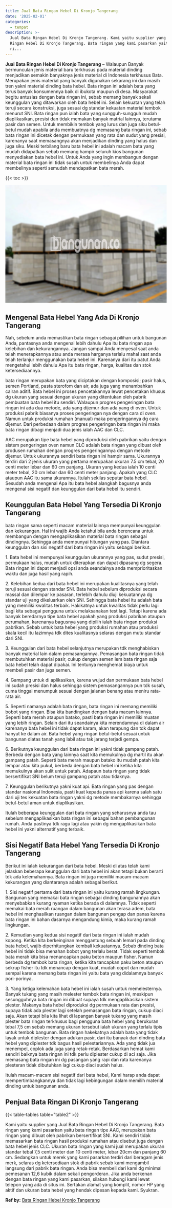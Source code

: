 ```yaml
---
title: Jual Bata Ringan Hebel Di Kronjo Tangerang
date: '2025-02-01'
categories:
  - tempat
description: >-
  Jual Bata Ringan Hebel Di Kronjo Tangerang. Kami yaitu supplier yang Jual Bata
  Ringan Hebel Di Kronjo Tangerang. Bata ringan yang kami pasarkan yaitu bata
  ri...
---
```


**Jual Bata Ringan Hebel Di Kronjo Tangerang** – Walaupun Banyak bermunculan jenis material baru terkhusus pada material dinding menjadikan semakin banyaknya jenis material di Indonesia terkhusus Bata. Merupakan jenis material yang banyak digunakan sekarang ini dan masih tren yakni material dinding bata hebel. Bata ringan ini adalah bata yang terus banyak konsumennya baik di ibukota maupun di desa. Masyarakat begitu antusias dengan bata ringan ini, sebab memang banyak sekali keunggulan yang ditawarkan oleh bata hebel ini. Selain kekuatan yang telah teruji secara konstruksi, juga sesuai dg standar kekuatan material tembok menurut SNI. Bata ringan pun ialah bata yang sungguh-sungguh mudah diaplikasikan, presisi dan tidak memakan banyak matrial lainnya, terutama pasir dan semen. Untuk membikin tembok yang lurus dan juga siku betul-betul mudah apabila anda membuatnya dg memasang bata ringan ini, sebab bata ringan ini dicetak dengan permukaan yang rata dan sudut yang presisi, karenanya saat memasangnya akan menjadikan dinding yang halus dan juga siku. Meski terbilang baru bata hebel ini adalah macam bata yang mudah didapatkan sebab memang hampir seluruh kios bangunan menyediakan bata hebel ini. Untuk Anda yang ingin membangun dengan material bata ringan ini tidak susah untuk membelinya Anda dapat membelinya seperti semudah mendapatkan bata merah.

{{< toc >}}

![Jual Bata Ringan Hebel Di Kronjo Tangerang](/images/jual-hebel-murah-26.png)

## Mengenal Bata Hebel Yang Ada Di Kronjo Tangerang

Nah, sebelum anda memastikan bata ringan sebagai pilihan untuk bangunan Anda, pantasnya anda mengenal lebih dahulu Apa itu bata ringan apa kelebihan dan kekurangannya. Jangan sampai Anda menyesal saat anda telah menerapkannya atau anda merasa harganya terlalu mahal saat anda telah terlanjur menggunakan bata hebel ini. Karenanya dari itu patut Anda mengetahui lebih dahulu Apa itu bata ringan, harga, kualitas dan stok ketersediaannya.

bata ringan merupakan bata yang diciptakan dengan komposisi; pasir halus, semen Portland, pasta sterofom dan air, ada juga yang menambahkan cairan aditif. Bata hebel ini proses pencetakannya lewat pencetakan khusus dg ukuran yang sesuai dengan ukuran yang ditentukan oleh pabrik pembuatan bata hebel itu sendiri. Walaupun progres pengeringan bata ringan ini ada dua metode, ada yang dijemur dan ada yang di oven. Untuk produksi pabrik biasanya proses pengeringan nya dengan cara di oven. Namun untuk produksi rumahan (manual) maka pengeringannya dg cara dijemur. Dari perbedaan dalam progres pengeringan bata ringan ini maka bata ringan dibagi menjadi dua jenis ialah AAC dan CLC.

AAC merupakan tipe bata hebel yang diproduksi oleh pabrikan yaitu dengan sistem pengeringan oven namun CLC adalah bata ringan yang dibuat oleh produsen rumahan dengan progres pengeringannya dengan metode dijemur. Untuk ukurannya sendiri bata ringan ini hampir sama. Ukurannya terdiri dari 2 jenis ukuran yang pertama merupakan ukuran 7.5 cm tebal, 20 centi meter lebar dan 60 cm panjang. Ukuran yang kedua ialah 10 centi meter tebal, 20 cm lebar dan 60 centi meter panjang. Apakah yang CLC ataupun AAC itu sama ukurannya. Itulah sekilas seputar bata hebel. Sesudah anda mengenal Apa itu bata hebel alangkah bagusnya anda mengenal sisi negatif dan keunggulan dari bata hebel itu sendiri.

## Keunggulan Bata Hebel Yang Tersedia Di Kronjo Tangerang

bata ringan sama seperti macam material lainnya mempunyai keunggulan dan kekurangan. Hal ini wajib Anda ketahui bila anda berencana untuk membangun dengan mengaplikasikan material bata ringan sebagai dindingnya. Sehingga anda mempunyai hitungan yang pas. Diantara keunggulan dan sisi negatif dari bata ringan ini yaitu sebagai berikut.

1\. Bata hebel ini mempunyai keunggulan ukurannya yang pas, sudut presisi, permukaan halus, mudah untuk diterapkan dan dapat dipasang dg segera. Bata ringan ini dapat menjadi opsi anda seandainya anda memprioritaskan waktu dan juga hasil yang rapih.

2\. Kelebihan kedua dari bata hebel ini merupakan kualitasnya yang telah teruji sesuai dengan standar SNI. Bata hebel sebelum diproduksi secara massal dan dilempar ke pasaran, terlebih dahulu diuji kekuatannya dg standar uji yang dikeluarkan oleh SNI. Sehingga bata hebel itu adalah bata yang memiliki kwalitas terbaik. Hakikatnya untuk kwalitas tidak perlu lagi bagi kita sebagai pengguna untuk melaksanakan test lagi. Tetapi karena ada banyak beredarnya tipe bata hebel apakah yang produksi pabrikan ataupun perumahan, karenanya bagusnya yang dipilih ialah bata ringan produksi pabrikan. Sebab untuk bata hebel yang produksi rumahan atau produksi skala kecil itu lazimnya tdk dites kualitasnya selaras dengan mutu standar dari SNI.

3\. Keunggulan dari bata hebel selanjutnya merupakan tdk menghabiskan banyak material lain dalam pemasangannya. Pemasangan bata ringan tidak membutuhkan material pasir, cukup dengan semen lem bata ringan saja bata hebel telah dapat dipakai. Ini tentunya menghemat biaya untuk membeli pasir dan juga semen.

4\. Gampang untuk di aplikasikan, karena wujud dan permukaan bata hebel ini sudah presisi dan halus sehingga sistem pemasangannya pun tdk susah, cuma tinggal menumpuk sesuai dengan jalanan benang atau meniru rata-rata air.

5\. Seperti namanya adalah bata ringan, bata ringan ini memang memiliki bobot yang ringan. Bisa kita bandingkan dengan bata macam lainnya. Seperti bata merah ataupun batako, pasti bata ringan ini memiliki muatan yang lebih ringan. Selain dari itu seandainya kita merendamnya di dalam air karenanya bata hebel ini tidak dapat karam, akan terapung dan tdk dapat hanyut ke dalam air. Bata hebel yang ringan betul-betul sesuai untuk bangunan diatas tanah yang labil atau tak jarang terjadi gempa.

6\. Berikutnya keunggulan dari bata ringan ini yakni tidak gampang patah. Berbeda dengan bata yang lainnya saat kita memukulnya dg martil itu akan gampang patah. Seperti bata merah maupun batako itu mudah patah kita lempar atau kita pukul, berbeda dengan bata hebel ini ketika kita memukulnya akan sulit untuk patah. Adapaun bata ringan yang tidak bersertifikat SNI belum teruji gampang patah atau tidaknya.

7\. Keunggulan berikutnya yakni kuat api. Bata ringan yang pas dengan standar nasional Indonesia, pasti kuat kepada panas api karena salah satu dari uji tes kekuatan bata ringan yakni dg metode membakarnya sehingga betul-betul aman untuk diaplikasikan.

Itulah beberapa keunggulan dari bata ringan yang seharusnya anda tau sebelum mengaplikasikan bata ringan ini sebagai bahan pembangunan rumah. Anda pastinya tdk ragu lagi atau yakin dg mengaplikasikan bata hebel ini yakni alternatif yang terbaik.

## Sisi Negatif Bata Hebel Yang Tersedia Di Kronjo Tangerang

Berikut ini ialah kekurangan dari bata hebel. Meski di atas telah kami jelaskan beberapa keunggulan dari bata hebel ini akan tetapi bukan berarti tdk ada kelemahannya. Bata ringan ini juga memiliki macam-macam kekurangan yang diantaranya adalah sebagai berikut.

1\. Sisi negatif pertama dari bata ringan ini yaitu kurang ramah lingkungan. Bangunan yang memakai bata ringan sebagai dinding bangunannya akan menyebabkan kurang nyaman ketika berada di dalamnya. Tidak seperti memakai bata merah ruangan dalam bangunan akan terasa adem, bata hebel ini menghasilkan ruangan dalam bangunan pengap dan panas karena bata ringan ini bahan dasarnya mengandung kimia, maka kurang ramah lingkungan.

2\. Kemudian yang kedua sisi negatif dari bata ringan ini ialah mudah kopong. Ketika kita berkeinginan menggantung sebuah lemari pada dinding bata hebel, wajib diperhitungkan kembali kekuatannya. Sebab dinding bata hebel ini tidak bisa menahan bobot yang terlalu berat. Tidak seperti tembok bata merah kita bisa menancapkan paku beton maupun fisher. Namun berbeda dg tembok bata ringan, ketika kita tancapkan paku beton ataupun sekrup fisher itu tdk menancap dengan kuat, mudah copot dan mudah sempal karena memang bata ringan ini yaitu bata yang didalamnya banyak pori-porinya.

3\. Yang ketiga kelemahan bata hebel ini ialah susah untuk memelesternya. Banyak tukang yang masih melester tembok bata ringan ini, meskipun sesungguhnya bata ringan ini dibuat supaya tdk mengaplikasikan sistem plester. Makanya bata hebel diproduksi dg permukaan rata dan presisi, supaya tidak ada plester lagi setelah pemasangan bata ringan, cukup diaci saja. Akan tetapi bila kita lihat di lapangan banyak tukang yang masih plester bata ringan terkhusus bagi pengguna bata hebel yang berukuran tebal 7,5 cm sebab memang ukuran tersebut ialah ukuran yang terlalu tipis untuk tembok bangunan. Bata ringan hakekatnya adalah bata yang tidak layak untuk diplester dengan adukan pasir, dari itu banyak dari dinding bata hebel yang diplester tdk bagus hasil pelestariannya. Ada yang tidak jua menempel, coplok ada juga yang retak-retak. Berdasarkan hemat kami sendiri baiknya bata ringan ini tdk perlu diplester cukup di aci saja. Jika memasang bata ringan ini dg pasangan yang rapi dan rata karenanya plesteran tidak dibutuhkan lagi cukup diaci sudah halus.

Itulah macam-macam sisi negatif dari bata hebel, Kami harap anda dapat mempertimbangkannya dan tidak lagi kebingungan dalam memilih material dinding untuk bangunan anda.

## Penjual Bata Ringan Di Kronjo Tangerang

{{< table-tables table="table2" >}}

Kami yaitu supplier yang Jual Bata Ringan Hebel Di Kronjo Tangerang. Bata ringan yang kami pasarkan yaitu bata ringan tipe AAC, merupakan bata ringan yang dibuat oleh pabrikan bersertifikat SNI. Kami sendiri tidak memasarkan bata ringan hasil produksi rumahan atau disebut juga dengan bata hebel jenis CLC. Ukuran bata ringan yang kami jual merupakan ukuran standar tebal 7,5 centi meter dan 10 centi meter, lebar 20cm dan panjang 60 cm. Sedangkan untuk merek yang kami pasarkan terdiri dari beragam jenis merk, selaras dg ketersediaan stok di pabrik sebab kami mengambil langsung dari pabrik bata ringan. Anda bisa membeli dari kami dg minimal pemesanan 12,6 kubik dalam sekali pengorderan. Jika anda berkenan dengan bata ringan yang kami pasarkan, silakan hubungi kami lewat telepon yang ada di situs ini. Sertakan alamat yang komplit, nomor HP yang aktif dan ukuran bata hebel yang hendak dipesan kepada kami. Syukran.

**Ref by:** [Bata Ringan Hebel Kronjo Tangerang](https://id.wikipedia.org/wiki/Bata)
